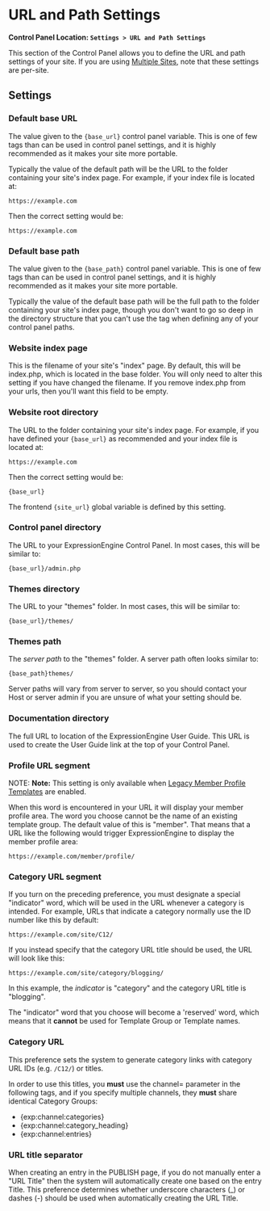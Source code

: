 <!--
    This source file is part of the open source project
    ExpressionEngine User Guide (https://github.com/ExpressionEngine/ExpressionEngine-User-Guide)

    @link      https://expressionengine.com/
    @copyright Copyright (c) 2003-2020, Packet Tide, LLC (https://packettide.com)
    @license   https://expressionengine.com/license Licensed under Apache License, Version 2.0
-->

# URL and Path Settings

**Control Panel Location: `Settings > URL and Path Settings`**

This section of the Control Panel allows you to define the URL and path settings of your site. If you are using [Multiple Sites](msm/overview.md), note that these settings are per-site.

## Settings

### Default base URL

The value given to the `{base_url}` control panel variable. This is one of few tags than can be used in control panel settings, and it is highly recommended as it makes your site more portable.

Typically the value of the default path will be the URL to the folder containing your site's index page. For example, if your index file is located at:

    https://example.com

Then the correct setting would be:

    https://example.com

### Default base path

The value given to the `{base_path}` control panel variable. This is one of few tags than can be used in control panel settings, and it is highly recommended as it makes your site more portable.

Typically the value of the default base path will be the full path to the folder containing your site's index page, though you don't want to go so deep in the directory structure that you can't use the tag when defining any of your control panel paths.

### Website index page

This is the filename of your site's "index" page. By default, this will be index.php, which is located in the base folder. You will only need to alter this setting if you have changed the filename. If you remove index.php from your urls, then you'll want this field to be empty.

### Website root directory

The URL to the folder containing your site's index page. For example, if you have defined your `{base_url}` as recommended and your index file is located at:

    https://example.com

Then the correct setting would be:

    {base_url}
	
The frontend `{site_url}` global variable is defined by this setting.

### Control panel directory

The URL to your ExpressionEngine Control Panel. In most cases, this will be similar to:

    {base_url}/admin.php

### Themes directory

The URL to your "themes" folder. In most cases, this will be similar to:

    {base_url}/themes/

### Themes path

The _server path_ to the "themes" folder. A server path often looks similar to:

    {base_path}themes/

Server paths will vary from server to server, so you should contact your Host or server admin if you are unsure of what your setting should be.

### Documentation directory

The full URL to location of the ExpressionEngine User Guide. This URL is used to create the User Guide link at the top of your Control Panel.

### Profile URL segment

NOTE: **Note:** This setting is only available when [Legacy Member Profile Templates](member/profile-templates.md) are enabled.

When this word is encountered in your URL it will display your member profile area. The word you choose cannot be the name of an existing template group. The default value of this is "member". That means that a URL like the following would trigger ExpressionEngine to display the member profile area:

    https://example.com/member/profile/

### Category URL segment

If you turn on the preceding preference, you must designate a special "indicator" word, which will be used in the URL whenever a category is intended. For example, URLs that indicate a category normally use the ID number like this by default:

    https://example.com/site/C12/

If you instead specify that the category URL title should be used, the URL will look like this:

    https://example.com/site/category/blogging/

In this example, the _indicator_ is "category" and the category URL title is "blogging".

The "indicator" word that you choose will become a 'reserved' word, which means that it **cannot** be used for Template Group or Template names.

### Category URL

This preference sets the system to generate category links with category URL IDs (e.g. `/C12/`) or titles.

In order to use this titles, you **must** use the channel= parameter in the following tags, and if you specify multiple channels, they **must** share identical Category Groups:

- {exp:channel:categories}
- {exp:channel:category_heading}
- {exp:channel:entries}

### URL title separator

When creating an entry in the PUBLISH page, if you do not manually enter a "URL Title" then the system will automatically create one based on the entry Title. This preference determines whether underscore characters (\_) or dashes (-) should be used when automatically creating the URL Title.
